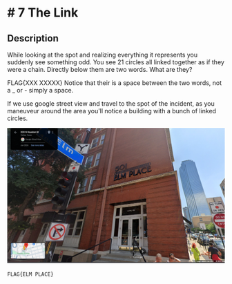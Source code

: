 # # 7 The Link

## Description

While looking at the spot and realizing everything it represents you suddenly see something odd. You see 21 circles all linked together as if they were a chain. Directly below them are two words. What are they?

FLAG{XXX XXXXX}
Notice that their is a space between the two words, not a _ or - simply a space. 



If we use google street view and travel to the spot of the incident, as you maneuveur around the area you'll notice a building with a bunch of linked circles. 

![](/images/elm.png)

```
FLAG{ELM PLACE}
```


